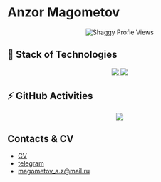 # Anzor Magometov


<p align="center"> <img src="https://komarev.com/ghpvc/?username=ruslan-korneevl&label=Profile Views&color=blueviolet&style=plastic" alt="Shaggy Profie Views" /> </p>

## 🚀 Stack of Technologies

<p align="center">
  <a href="https://skillicons.dev/">
    <img src="https://skillicons.dev/icons?i=py,django,linux,bash,vim,neovim,git,gitlab,github,redis,postgres,mysql,nginx,docker,html,css,javascript,tailwind&perline=9&theme=dark" />
  </a>
  <a href="https://github.com/Magometov?tab=repositories">
    <img src="https://github-readme-stats.vercel.app/api/top-langs/?username=Magometov&layout=compact&hide_border=true&hide_title=true&count_private=true&include_all_commits=true&show_icons=true&bg_color=00000000&text_color=c3c6ce&icon_color=4e64f7&hide=html,css" />
  </a>
</p>

## ⚡ GitHub Activities

<p align="center">
  <a href="https://skillicons.dev">
    <img src="https://github-readme-stats.vercel.app/api?username=Magometov&layout=compact&hide_border=true&hide_title=true&count_private=true&include_all_commits=true&show_icons=true&bg_color=00000000&text_color=c3c6ce&icon_color=4e64f7" />
  </a>
</p>

## Contacts & CV
- [CV](https://github.com/Magometov/cv)
- [telegram](https://t.me/novi_dev)
- magometov_a.z@mail.ru
